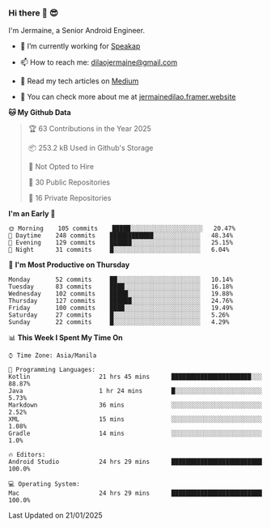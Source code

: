### Hi there 👋 😎
I'm Jermaine, a Senior Android Engineer.

- 🔭 I’m currently working for [Speakap](https://www.speakap.com/)

- 📫 How to reach me: dilaojermaine@gmail.com

- 📖 Read my tech articles on [Medium](https://jermainedilao.medium.com/)

- 👀 You can check more about me at [jermainedilao.framer.website](https://jermainedilao.framer.website)

<!--
**jermainedilao/jermainedilao** is a ✨ _special_ ✨ repository because its `README.md` (this file) appears on your GitHub profile.

Here are some ideas to get you started:

- 🔭 I’m currently working on ...
- 🌱 I’m currently learning ...
- 👯 I’m looking to collaborate on ...
- 🤔 I’m looking for help with ...
- 💬 Ask me about ...
- 📫 How to reach me: ...
- 😄 Pronouns: ...
- ⚡ Fun fact: ...
-->

<!--START_SECTION:waka-->
**🐱 My Github Data** 

> 🏆 63 Contributions in the Year 2025
 > 
> 📦 253.2 kB Used in Github's Storage 
 > 
> 🚫 Not Opted to Hire
 > 
> 📜 30 Public Repositories 
 > 
> 🔑 16 Private Repositories  
 > 
**I'm an Early 🐤** 

```text
🌞 Morning    105 commits    █████░░░░░░░░░░░░░░░░░░░░   20.47% 
🌆 Daytime    248 commits    ████████████░░░░░░░░░░░░░   48.34% 
🌃 Evening    129 commits    ██████░░░░░░░░░░░░░░░░░░░   25.15% 
🌙 Night      31 commits     █░░░░░░░░░░░░░░░░░░░░░░░░   6.04%

```
📅 **I'm Most Productive on Thursday** 

```text
Monday       52 commits     ██░░░░░░░░░░░░░░░░░░░░░░░   10.14% 
Tuesday      83 commits     ████░░░░░░░░░░░░░░░░░░░░░   16.18% 
Wednesday    102 commits    █████░░░░░░░░░░░░░░░░░░░░   19.88% 
Thursday     127 commits    ██████░░░░░░░░░░░░░░░░░░░   24.76% 
Friday       100 commits    ████░░░░░░░░░░░░░░░░░░░░░   19.49% 
Saturday     27 commits     █░░░░░░░░░░░░░░░░░░░░░░░░   5.26% 
Sunday       22 commits     █░░░░░░░░░░░░░░░░░░░░░░░░   4.29%

```


📊 **This Week I Spent My Time On** 

```text
⌚︎ Time Zone: Asia/Manila

💬 Programming Languages: 
Kotlin                   21 hrs 45 mins      ██████████████████████░░░   88.87% 
Java                     1 hr 24 mins        █░░░░░░░░░░░░░░░░░░░░░░░░   5.73% 
Markdown                 36 mins             ░░░░░░░░░░░░░░░░░░░░░░░░░   2.52% 
XML                      15 mins             ░░░░░░░░░░░░░░░░░░░░░░░░░   1.08% 
Gradle                   14 mins             ░░░░░░░░░░░░░░░░░░░░░░░░░   1.0%

🔥 Editors: 
Android Studio           24 hrs 29 mins      █████████████████████████   100.0%

💻 Operating System: 
Mac                      24 hrs 29 mins      █████████████████████████   100.0%

```


 Last Updated on 21/01/2025
<!--END_SECTION:waka-->
